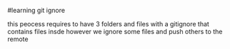 #learning git ignore

this peocess requires to have 3 folders and files with a gitignore that contains files insde however we ignore some files and push others to the remote
